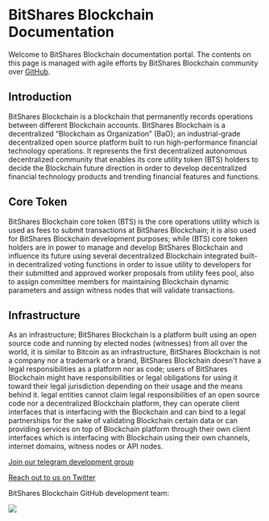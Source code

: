 # BitShares Blockchain Documentation

Welcome to BitShares Blockchain documentation portal. The contents on this page is managed with agile efforts by BitShares Blockchain community over [GitHub](https://github.com/BitShares).

## Introduction
BitShares Blockchain is a blockchain that permanently records operations between different Blockchain accounts. BitShares Blockchain is a decentralized “Blockchain as Organization” (BaO); an industrial-grade decentralized open source platform built to run high-performance financial technology operations. It represents the first decentralized autonomous decentralized community that enables its core utility token (BTS) holders to decide the Blockchain future direction in order to develop decentralized financial technology products and trending financial features and functions.

## Core Token
BitShares Blockchain core token (BTS) is the core operations utility which is used as fees to submit transactions at BitShares Blockchain; it is also used for BitShares Blockchain development purposes; while (BTS) core token holders are in power to manage and develop BitShares Blockchain and influence its future using several decentralized Blockchain integrated built-in decentralized voting functions in order to issue utility to developers for their submitted and approved worker proposals from utility fees pool, also to assign committee members for maintaining Blockchain dynamic parameters and assign witness nodes that will validate transactions.

## Infrastructure
As an infrastructure; BitShares Blockchain is a platform built using an open source code and running by elected nodes (witnesses) from all over the world, it is similar to Bitcoin as an infrastructure, BitShares Blockchain is not a company nor a trademark or a brand, BitShares Blockchain doesn't have a legal responsibilities as a platform nor as code; users of BitShares Blockchain might have responsibilities or legal obligations for using it toward their legal jurisdiction depending on their usage and the means behind it. legal entities cannot claim legal responsibilities of an open source code nor a decentralized Blockchain platform, they can operate client interfaces that is interfacing with the Blockchain and can bind to a legal partnerships for the sake of validating Blockchain certain data or can providing services on top of Blockchain platform through their own client interfaces which is interfacing with Blockchain using their own channels, internet domains, witness nodes or API nodes.

[Join our telegram development group](https://t.me/BitSharesDEV)

[Reach out to us on Twitter](https://twitter.com/BitSharesGroup)

BitShares Blockchain GitHub development team:

<a href="https://github.com/bitshares/bitshares-core/graphs/contributors">
  <img src="https://contrib.rocks/image?repo=bitshares/bitshares-core" />
</a>
